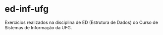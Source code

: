 # ed-inf-ufg
Exercícios realizados na disciplina de ED (Estrutura de Dados) do Curso de Sistemas de Informação da UFG.
